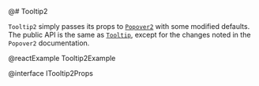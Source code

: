 @# Tooltip2

`Tooltip2` simply passes its props to [`Popover2`](#labs/popover2) with some modified defaults. The public API is the same as [`Tooltip`](#core/components/tooltip), except for the changes noted in the `Popover2` documentation.

@reactExample Tooltip2Example

@interface ITooltip2Props
